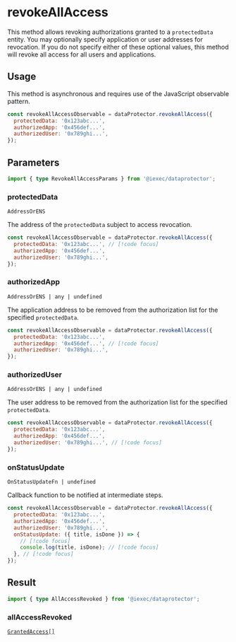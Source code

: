 # revokeAllAccess

This method allows revoking authorizations granted to a `protectedData` entity.
You may optionally specify application or user addresses for revocation. If you
do not specify either of these optional values, this method will revoke all
access for all users and applications.

## Usage

This method is asynchronous and requires use of the JavaScript observable
pattern.

```js
const revokeAllAccessObservable = dataProtector.revokeAllAccess({
  protectedData: '0x123abc...',
  authorizedApp: '0x456def...',
  authorizedUser: '0x789ghi...',
});
```

## Parameters

```ts
import { type RevokeAllAccessParams } from '@iexec/dataprotector';
```

### protectedData

`AddressOrENS`

The address of the `protectedData` subject to access revocation.

```js
const revokeAllAccessObservable = dataProtector.revokeAllAccess({
  protectedData: '0x123abc...', // [!code focus]
  authorizedApp: '0x456def...',
  authorizedUser: '0x789ghi...',
});
```

### authorizedApp

`AddressOrENS | any | undefined`

The application address to be removed from the authorization list for the
specified `protectedData`.

```js
const revokeAllAccessObservable = dataProtector.revokeAllAccess({
  protectedData: '0x123abc...',
  authorizedApp: '0x456def...', // [!code focus]
  authorizedUser: '0x789ghi...',
});
```

### authorizedUser

`AddressOrENS | any | undefined`

The user address to be removed from the authorization list for the specified
`protectedData`.

```js
const revokeAllAccessObservable = dataProtector.revokeAllAccess({
  protectedData: '0x123abc...',
  authorizedApp: '0x456def...',
  authorizedUser: '0x789ghi...', // [!code focus]
});
```

### onStatusUpdate

`OnStatusUpdateFn | undefined`

Callback function to be notified at intermediate steps.

```js
const revokeAllAccessObservable = dataProtector.revokeAllAccess({
  protectedData: '0x123abc...',
  authorizedApp: '0x456def...',
  authorizedUser: '0x789ghi...',
  onStatusUpdate: ({ title, isDone }) => {
    // [!code focus]
    console.log(title, isDone); // [!code focus]
  }, // [!code focus]
});
```

## Result

```ts
import { type AllAccessRevoked } from '@iexec/dataprotector';
```

### allAccessRevoked

[`GrantedAccess[]`](../types.md#grantedaccess)
